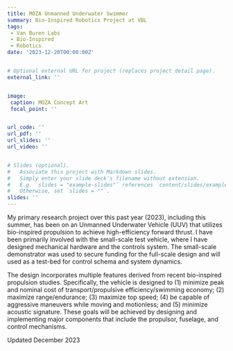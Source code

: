 ```yaml
---
title: MOZA Unmanned Underwater Swimmer
summary: Bio-Inspired Robotics Project at VBL
tags:
 - Van Buren Labs
 - Bio-Inspired
 - Robotics
date: '2023-12-20T00:00:00Z'


# Optional external URL for project (replaces project detail page).
external_link: ''


image:
 caption: MOZA Concept Art
 focal_point: ''


url_code: ''
url_pdf: ''
url_slides: ''
url_video: ''


# Slides (optional).
#   Associate this project with Markdown slides.
#   Simply enter your slide deck's filename without extension.
#   E.g. `slides = "example-slides"` references `content/slides/example-slides.md`.
#   Otherwise, set `slides = ""`.
slides: ''
---
```


My primary research project over this past year (2023), including this summer, has been on an Unmanned Underwater Vehicle (UUV) that utilizes bio-inspired propulsion to achieve high-efficiency forward thrust. I have been primarily involved with the small-scale test vehicle, where I have designed mechanical hardware and the controls system. The small-scale demonstrator was used to secure funding for the full-scale design and will used as a test-bed for control schema and system dynamics.

The design incorporates multiple features derived from recent bio-inspired propulsion studies. Specifically, the vehicle is designed to (1) minimize peak and nominal cost of transport/propulsive efficiency/swimming economy; (2) maximize range/endurance; (3) maximize top speed; (4) be capable of aggressive maneuvers while moving and motionless; and (5) minimize acoustic signature. These goals will be achieved by designing and implementing major components that include the propulsor, fuselage, and control mechanisms.

Updated December 2023